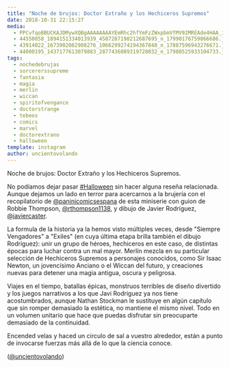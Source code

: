 ```yaml
---
title: "Noche de brujos: Doctor Extraño y los Hechiceros Supremos"
date: 2018-10-31 22:15:27
media: 
  - PPCvfqoBBUCKAJDMywXQBgAAAAAAAAYEmRhc2hfYmFzZWxpbmVfMV92MREAde4HAA_17968096819141979.mp4
  - 44550058_1894151334013939_4587287198212687695_n_17990176759066686.jpg
  - 43914022_1673902082908276_1066299274194367848_n_17887596943276671.jpg
  - 44000195_1437177613079883_2877436089319728032_n_17980525933104733.jpg
tags: 
  - nochedebrujas
  - sorcererssupreme
  - fantasia
  - magia
  - merlin
  - wiccan
  - spiritofvengance
  - doctorstrange
  - tebeos
  - comics
  - marvel
  - doctorextrano
  - halloween
template: instagram
author: uncientovolando
---
```


Noche de brujos: Doctor Extraño y los Hechiceros Supremos.


No podíamos dejar pasar [#Halloween](/tags/halloween) sin hacer alguna reseña relacionada. Aunque dejamos un lado en terror para acercarnos a la brujería con el recopilatorio de [@paninicomicsespana](https://instagram.com/paninicomicsespana) de esta miniserie con guion de Robbie Thompson, [@rthompson1138](https://instagram.com/rthompson1138), y dibujo de Javier Rodríguez, [@javiercaster](https://instagram.com/javiercaster).


La formula de la historia ya la hemos visto múltiples veces, desde "Siempre Vengadores" a "Exiles" (en cuya última etapa brilla también el dibujo Rodríguez): unir un grupo de héroes, hechiceros en este caso, de distintas épocas para luchar contra un mal mayor. Merlín mezcla en su particular selección de Hechiceros Supremos a personajes conocidos, como Sir Isaac Newton, un jovencísimo Anciano o el Wiccan del futuro, y creaciones nuevas para detener una magia antigua, oscura y peligrosa.


Viajes en el tiempo, batallas épicas, monstruos terribles de diseño divertido y los juegos narrativos a los que Javi Rodriguez ya nos tiene acostumbrados, aunque Nathan Stockman le sustituye en algún capítulo que sin romper demasiado la estética, no mantiene el mismo nivel. Todo en un volumen unitario que hace que puedas disfrutar sin preocuparte demasiado de la continuidad.


Encended velas y haced un circulo de sal a vuestro alrededor, están a punto de invocarse fuerzas más allá de lo que la ciencia conoce.


([@uncientovolando](https://instagram.com/uncientovolando))
